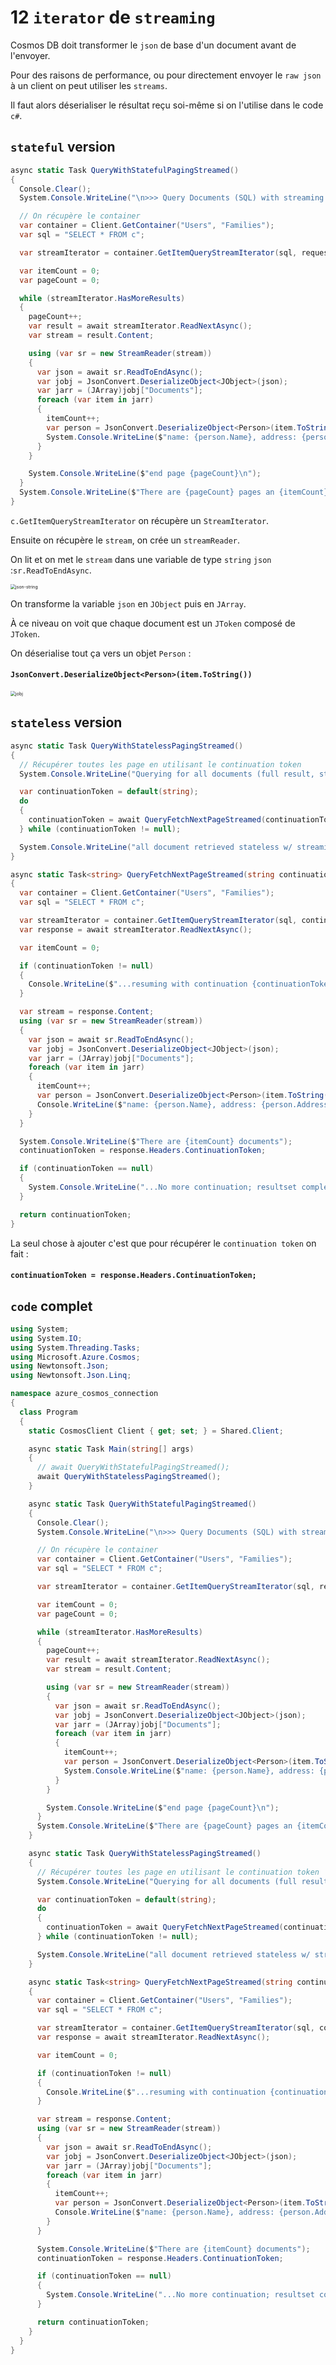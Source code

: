 # 12 `iterator` de `streaming`

Cosmos DB doit transformer le `json` de base d'un document avant de l'envoyer.

Pour des raisons de performance, ou pour directement envoyer le `raw json` à un client on peut utiliser les `streams`.

Il faut alors déserialiser le résultat reçu soi-même si on l'utilise dans le code `c#`.

## `stateful` version

```csharp
async static Task QueryWithStatefulPagingStreamed()
{
  Console.Clear();
  System.Console.WriteLine("\n>>> Query Documents (SQL) with streaming <<<\n");

  // On récupère le container
  var container = Client.GetContainer("Users", "Families");
  var sql = "SELECT * FROM c";

  var streamIterator = container.GetItemQueryStreamIterator(sql, requestOptions: new QueryRequestOptions { MaxItemCount = 100 });

  var itemCount = 0;
  var pageCount = 0;

  while (streamIterator.HasMoreResults)
  {
    pageCount++;
    var result = await streamIterator.ReadNextAsync();
    var stream = result.Content;

    using (var sr = new StreamReader(stream))
    {
      var json = await sr.ReadToEndAsync();
      var jobj = JsonConvert.DeserializeObject<JObject>(json);
      var jarr = (JArray)jobj["Documents"];
      foreach (var item in jarr)
      {
        itemCount++;
        var person = JsonConvert.DeserializeObject<Person>(item.ToString());
        System.Console.WriteLine($"name: {person.Name}, address: {person.Address}, pet: {person.MyPet.Nickname}");
      }
    }

    System.Console.WriteLine($"end page {pageCount}\n");
  }
  System.Console.WriteLine($"There are {pageCount} pages an {itemCount} documents");
}
```

`c.GetItemQueryStreamIterator` on récupère un `StreamIterator`.

Ensuite on récupère le `stream`, on crée un `streamReader`.

On lit et on met le `stream` dans une variable de type `string` `json` :`sr.ReadToEndAsync`.

<img src="assets/json-string.png" alt="json-string" style="zoom:50%;" />

On transforme la variable `json` en `JObject` puis en `JArray`.

À ce niveau on voit que chaque document est un `JToken` composé de `JToken`.

On déserialise tout ça vers un objet `Person` :

#### `JsonConvert.DeserializeObject<Person>(item.ToString())`

<img src="assets/jobj.png" alt="jobj" style="zoom:50%;" />



## `stateless` version

```csharp
async static Task QueryWithStatelessPagingStreamed()
{
  // Récupérer toutes les page en utilisant le continuation token
  System.Console.WriteLine("Querying for all documents (full result, stateless) w/ stream iterator");

  var continuationToken = default(string);
  do
  {
    continuationToken = await QueryFetchNextPageStreamed(continuationToken);
  } while (continuationToken != null);

  System.Console.WriteLine("all document retrieved stateless w/ streaming iterator");
}

async static Task<string> QueryFetchNextPageStreamed(string continuationToken)
{
  var container = Client.GetContainer("Users", "Families");
  var sql = "SELECT * FROM c";

  var streamIterator = container.GetItemQueryStreamIterator(sql, continuationToken, requestOptions: new QueryRequestOptions { MaxItemCount = 100 });
  var response = await streamIterator.ReadNextAsync();

  var itemCount = 0;

  if (continuationToken != null)
  {
    Console.WriteLine($"...resuming with continuation {continuationToken}");
  }

  var stream = response.Content;
  using (var sr = new StreamReader(stream))
  {
    var json = await sr.ReadToEndAsync();
    var jobj = JsonConvert.DeserializeObject<JObject>(json);
    var jarr = (JArray)jobj["Documents"];
    foreach (var item in jarr)
    {
      itemCount++;
      var person = JsonConvert.DeserializeObject<Person>(item.ToString());
      Console.WriteLine($"name: {person.Name}, address: {person.Address}, pet: {person.MyPet.Nickname}");
    }
  }

  System.Console.WriteLine($"There are {itemCount} documents");
  continuationToken = response.Headers.ContinuationToken;

  if (continuationToken == null)
  {
    System.Console.WriteLine("...No more continuation; resultset complete");
  }

  return continuationToken;
}
```

La seul chose à ajouter c'est que pour récupérer le `continuation token` on fait :

#### `continuationToken = response.Headers.ContinuationToken;`



## `code` complet

```csharp
using System;
using System.IO;
using System.Threading.Tasks;
using Microsoft.Azure.Cosmos;
using Newtonsoft.Json;
using Newtonsoft.Json.Linq;

namespace azure_cosmos_connection
{
  class Program
  {
    static CosmosClient Client { get; set; } = Shared.Client;

    async static Task Main(string[] args)
    {
      // await QueryWithStatefulPagingStreamed();
      await QueryWithStatelessPagingStreamed();
    }

    async static Task QueryWithStatefulPagingStreamed()
    {
      Console.Clear();
      System.Console.WriteLine("\n>>> Query Documents (SQL) with streaming <<<\n");

      // On récupère le container
      var container = Client.GetContainer("Users", "Families");
      var sql = "SELECT * FROM c";

      var streamIterator = container.GetItemQueryStreamIterator(sql, requestOptions: new QueryRequestOptions { MaxItemCount = 100 });

      var itemCount = 0;
      var pageCount = 0;

      while (streamIterator.HasMoreResults)
      {
        pageCount++;
        var result = await streamIterator.ReadNextAsync();
        var stream = result.Content;

        using (var sr = new StreamReader(stream))
        {
          var json = await sr.ReadToEndAsync();
          var jobj = JsonConvert.DeserializeObject<JObject>(json);
          var jarr = (JArray)jobj["Documents"];
          foreach (var item in jarr)
          {
            itemCount++;
            var person = JsonConvert.DeserializeObject<Person>(item.ToString());
            System.Console.WriteLine($"name: {person.Name}, address: {person.Address}, pet: {person.MyPet.Nickname}");
          }
        }

        System.Console.WriteLine($"end page {pageCount}\n");
      }
      System.Console.WriteLine($"There are {pageCount} pages an {itemCount} documents");
    }

    async static Task QueryWithStatelessPagingStreamed()
    {
      // Récupérer toutes les page en utilisant le continuation token
      System.Console.WriteLine("Querying for all documents (full result, stateless) w/ stream iterator");

      var continuationToken = default(string);
      do
      {
        continuationToken = await QueryFetchNextPageStreamed(continuationToken);
      } while (continuationToken != null);

      System.Console.WriteLine("all document retrieved stateless w/ streaming iterator");
    }

    async static Task<string> QueryFetchNextPageStreamed(string continuationToken)
    {
      var container = Client.GetContainer("Users", "Families");
      var sql = "SELECT * FROM c";

      var streamIterator = container.GetItemQueryStreamIterator(sql, continuationToken, requestOptions: new QueryRequestOptions { MaxItemCount = 100 });
      var response = await streamIterator.ReadNextAsync();

      var itemCount = 0;

      if (continuationToken != null)
      {
        Console.WriteLine($"...resuming with continuation {continuationToken}");
      }

      var stream = response.Content;
      using (var sr = new StreamReader(stream))
      {
        var json = await sr.ReadToEndAsync();
        var jobj = JsonConvert.DeserializeObject<JObject>(json);
        var jarr = (JArray)jobj["Documents"];
        foreach (var item in jarr)
        {
          itemCount++;
          var person = JsonConvert.DeserializeObject<Person>(item.ToString());
          Console.WriteLine($"name: {person.Name}, address: {person.Address}, pet: {person.MyPet.Nickname}");
        }
      }

      System.Console.WriteLine($"There are {itemCount} documents");
      continuationToken = response.Headers.ContinuationToken;

      if (continuationToken == null)
      {
        System.Console.WriteLine("...No more continuation; resultset complete");
      }

      return continuationToken;
    }
  }
}

```







